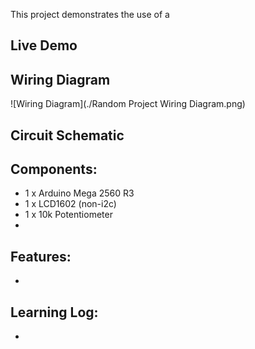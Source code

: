 This project demonstrates the use of a 

## Live Demo


## Wiring Diagram


![Wiring Diagram](./Random Project Wiring Diagram.png)
## Circuit Schematic
  
## Components:
- 1 x Arduino Mega 2560 R3
- 1 x LCD1602 (non-i2c)
- 1 x 10k Potentiometer
- 

## Features:
- 

## Learning Log:
- 
